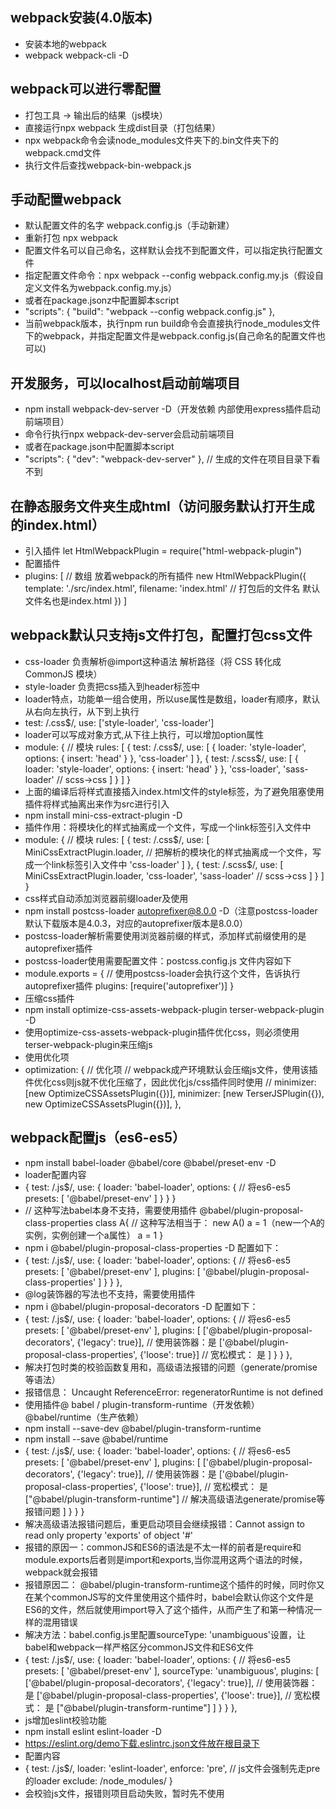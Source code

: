 ## webpack安装(4.0版本)
- 安装本地的webpack
- webpack webpack-cli -D

## webpack可以进行零配置
- 打包工具 -> 输出后的结果（js模块）
- 直接运行npx webpack 生成dist目录（打包结果）
- npx webpack命令会读node_modules文件夹下的.bin文件夹下的webpack.cmd文件
- 执行文件后查找webpack-bin-webpack.js

## 手动配置webpack
- 默认配置文件的名字 webpack.config.js（手动新建）
- 重新打包 npx webpack
- 配置文件名可以自己命名，这样默认会找不到配置文件，可以指定执行配置文件
- 指定配置文件命令：npx webpack --config webpack.config.my.js（假设自定义文件名为webpack.config.my.js）
- 或者在package.jsonz中配置脚本script
- "scripts": {
    "build": "webpack --config webpack.config.js"
  },
- 当前webpack版本，执行npm run build命令会直接执行node_modules文件下的webpack，并指定配置文件是webpack.config.js(自己命名的配置文件也可以)

## 开发服务，可以localhost启动前端项目
- npm install webpack-dev-server -D（开发依赖 内部使用express插件启动前端项目）
- 命令行执行npx webpack-dev-server会启动前端项目
- 或者在package.json中配置脚本script
- "scripts": {
    "dev": "webpack-dev-server"
  }, // 生成的文件在项目目录下看不到

## 在静态服务文件夹生成html（访问服务默认打开生成的index.html）
- 引入插件 let HtmlWebpackPlugin = require("html-webpack-plugin")
- 配置插件
- plugins: [ // 数组 放着webpack的所有插件
    new HtmlWebpackPlugin({
      template: './src/index.html',
      filename: 'index.html' // 打包后的文件名 默认文件名也是index.html
    })
  ]

## webpack默认只支持js文件打包，配置打包css文件
- css-loader 负责解析@import这种语法 解析路径（将 CSS 转化成 CommonJS 模块）
- style-loader 负责把css插入到header标签中
- loader特点，功能单一组合使用，所以use属性是数组，loader有顺序，默认从右向左执行，从下到上执行
- test: /\.css$/, use: ['style-loader', 'css-loader']
- loader可以写成对象方式,从下往上执行，可以增加option属性
- module: { // 模块
    rules: [
      { 
        test: /\.css$/,
        use: [
          {
            loader: 'style-loader',
            options: {
              insert: 'head'
            }
          },
          'css-loader'
        ]
      },
      { 
        test: /\.scss$/,
        use: [
          {
            loader: 'style-loader',
            options: {
              insert: 'head'
            }
          },
          'css-loader',
          'sass-loader' // scss->css
        ]
      }
    ]
  }
- 上面的编译后将样式直接插入index.html文件的style标签，为了避免阻塞使用插件将样式抽离出来作为src进行引入
- npm install mini-css-extract-plugin -D
- 插件作用：将模块化的样式抽离成一个文件，写成一个link标签引入文件中
- module: { // 模块
    rules: [
      { 
        test: /\.css$/,
        use: [
          MiniCssExtractPlugin.loader, // 把解析的模块化的样式抽离成一个文件，写成一个link标签引入文件中
          'css-loader'
        ]
      },
      { 
        test: /\.scss$/,
        use: [
          MiniCssExtractPlugin.loader,
          'css-loader',
          'sass-loader' // scss->css
        ]
      }
    ]
  }
- css样式自动添加浏览器前缀loader及使用
- npm install postcss-loader autoprefixer@8.0.0 -D（注意postcss-loader默认下载版本是4.0.3，对应的autoprefixer版本是8.0.0）
- postcss-loader解析需要使用浏览器前缀的样式，添加样式前缀使用的是autoprefixer插件
- postcss-loader使用需要配置文件：postcss.config.js 文件内容如下
- module.exports = {
  // 使用postcss-loader会执行这个文件，告诉执行autoprefixer插件
  plugins: [require('autoprefixer')]
}
- 压缩css插件
- npm install optimize-css-assets-webpack-plugin terser-webpack-plugin -D
- 使用optimize-css-assets-webpack-plugin插件优化css，则必须使用terser-webpack-plugin来压缩js
- 使用优化项
- optimization: { // 优化项
    // webpack成产环境默认会压缩js文件，使用该插件优化css则js就不优化压缩了，因此优化js/css插件同时使用
    // minimizer: [new OptimizeCSSAssetsPlugin({})],
    minimizer: [new TerserJSPlugin({}), new OptimizeCSSAssetsPlugin({})],
  },

## webpack配置js（es6-es5）
- npm install babel-loader @babel/core @babel/preset-env -D
- loader配置内容
- {
    test: /\.js$/,
    use: {
      loader: 'babel-loader',
      options: { // 将es6-es5
        presets: [
          '@babel/preset-env'
        ]
      }
    }
  }
- // 这种写法babel本身不支持，需要使用插件 @babel/plugin-proposal-class-properties
  class A{ // 这种写法相当于： new A() a = 1（new一个A的实例，实例创建一个a属性）
    a = 1
  }
- npm i @babel/plugin-proposal-class-properties -D 配置如下：
- {
    test: /\.js$/,
    use: {
      loader: 'babel-loader',
      options: { // 将es6-es5
        presets: [
          '@babel/preset-env'
        ],
        plugins: [
          '@babel/plugin-proposal-class-properties'
        ]
      }
    }
  },
- @log装饰器的写法也不支持，需要使用插件
- npm i @babel/plugin-proposal-decorators -D 配置如下：
- {
    test: /\.js$/,
    use: {
      loader: 'babel-loader',
      options: { // 将es6-es5
        presets: [
          '@babel/preset-env'
        ],
        plugins: [
          ['@babel/plugin-proposal-decorators', {'legacy': true}], // 使用装饰器：是
          ['@babel/plugin-proposal-class-properties', {'loose': true}] // 宽松模式： 是
        ]
      }
    }
  },
- 解决打包时类的校验函数复用和，高级语法报错的问题（generate/promise等语法） 
- 报错信息： Uncaught ReferenceError: regeneratorRuntime is not defined
- 使用插件@ babel / plugin-transform-runtime（开发依赖）  @babel/runtime（生产依赖）
- npm install --save-dev @babel/plugin-transform-runtime
- npm install --save @babel/runtime
- {
    test: /\.js$/,
    use: {
      loader: 'babel-loader',
      options: { // 将es6-es5
        presets: [
          '@babel/preset-env'
        ],
        plugins: [
          ['@babel/plugin-proposal-decorators', {'legacy': true}], // 使用装饰器：是
          ['@babel/plugin-proposal-class-properties', {'loose': true}], // 宽松模式： 是
          ["@babel/plugin-transform-runtime"] // 解决高级语法generate/promise等报错问题
        ]
      }
    }
  }
- 解决高级语法报错问题后，重更启动项目会继续报错：Cannot assign to read only property 'exports' of object '#<Object>'
- 报错的原因一：commonJS和ES6的语法是不太一样的前者是require和module.exports后者则是import和exports,当你混用这两个语法的时候，webpack就会报错
- 报错原因二： @babel/plugin-transform-runtime这个插件的时候，同时你又在某个commonJS写的文件里使用这个插件时，babel会默认你这个文件是ES6的文件，然后就使用import导入了这个插件，从而产生了和第一种情况一样的混用错误
- 解决方法：babel.config.js里配置sourceType: 'unambiguous'设置，让babel和webpack一样严格区分commonJS文件和ES6文件
- {
    test: /\.js$/,
    use: {
      loader: 'babel-loader',
      options: { // 将es6-es5
        presets: [
          '@babel/preset-env'
        ],
        sourceType: 'unambiguous',
        plugins: [
          ['@babel/plugin-proposal-decorators', {'legacy': true}], // 使用装饰器：是
          ['@babel/plugin-proposal-class-properties', {'loose': true}], // 宽松模式： 是
          ["@babel/plugin-transform-runtime"]
        ]
      }
    }
  },
- js增加eslint校验功能
- npm install eslint eslint-loader -D
- https://eslint.org/demo下载.eslintrc.json文件放在根目录下
- 配置内容
- {
    test: /\.js$/,
    loader: 'eslint-loader',
    enforce: 'pre', // js文件会强制先走pre的loader
    exclude: /node_modules/
  }
- 会校验js文件，报错则项目启动失败，暂时先不使用

